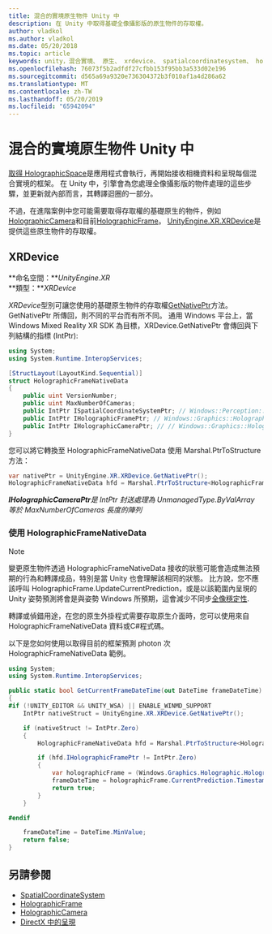 ```yaml
---
title: 混合的實境原生物件 Unity 中
description: 在 Unity 中取得基礎全像攝影版的原生物件的存取權。
author: vladkol
ms.author: vladkol
ms.date: 05/20/2018
ms.topic: article
keywords: unity，混合實境、 原生、 xrdevice、 spatialcoordinatesystem、 holographicframe、 holographiccamera、 ispatialcoordinatesystem、 iholographicframe、 iholographiccamera、 getnativeptr
ms.openlocfilehash: 76073f5b2adfdf27cfbb153f95bb3a533d02e196
ms.sourcegitcommit: d565a69a9320e736304372b3f010af1a4d286a62
ms.translationtype: MT
ms.contentlocale: zh-TW
ms.lasthandoff: 05/20/2019
ms.locfileid: "65942094"
---
```

# <a name="mixed-reality-native-objects-in-unity"></a>混合的實境原生物件 Unity 中

[取得 HolographicSpace](getting-a-holographicspace.md)是應用程式會執行，再開始接收相機資料和呈現每個混合實境的框架。 在 Unity 中，引擎會為您處理全像攝影版的物件處理的這些步驟，並更新就內部而言，其轉譯迴圈的一部分。

不過，在進階案例中您可能需要取得存取權的基礎原生的物件，例如<a href="https://docs.microsoft.com/uwp/api/windows.graphics.holographic.holographiccamera" target="_blank">HolographicCamera</a>和目前<a href="https://docs.microsoft.com/uwp/api/windows.graphics.holographic.holographicframe" target="_blank">HolographicFrame</a>。 <a href="https://docs.unity3d.com/ScriptReference/XR.XRDevice.html" target="_blank">UnityEngine.XR.XRDevice</a>是提供這些原生物件的存取權。

## <a name="xrdevice"></a>XRDevice 

**命名空間：***UnityEngine.XR*<br>
**類型：***XRDevice*

*XRDevice*型別可讓您使用的基礎原生物件的存取權<a href="https://docs.unity3d.com/ScriptReference/XR.XRDevice.GetNativePtr.html" target="_blank">GetNativePtr</a>方法。 GetNativePtr 所傳回，則不同的平台而有所不同。 通用 Windows 平台上，當 Windows Mixed Reality XR SDK 為目標，XRDevice.GetNativePtr 會傳回與下列結構的指標 (IntPtr): 

```cs
using System;
using System.Runtime.InteropServices;

[StructLayout(LayoutKind.Sequential)]
struct HolographicFrameNativeData
{
    public uint VersionNumber;
    public uint MaxNumberOfCameras;
    public IntPtr ISpatialCoordinateSystemPtr; // Windows::Perception::Spatial::ISpatialCoordinateSystem
    public IntPtr IHolographicFramePtr; // Windows::Graphics::Holographic::IHolographicFrame 
    public IntPtr IHolographicCameraPtr; // // Windows::Graphics::Holographic::IHolographicCamera
}
```
您可以將它轉換至 HolographicFrameNativeData 使用 Marshal.PtrToStructure 方法：
```cs
var nativePtr = UnityEngine.XR.XRDevice.GetNativePtr();
HolographicFrameNativeData hfd = Marshal.PtrToStructure<HolographicFrameNativeData>(nativePtr);
```
***IHolographicCameraPtr**是 IntPtr 封送處理為 UnmanagedType.ByValArray 等於 MaxNumberOfCameras 長度的陣列* 


### <a name="using-holographicframenativedata"></a>使用 HolographicFrameNativeData

> [!NOTE]
> 變更原生物件透過 HolographicFrameNativeData 接收的狀態可能會造成無法預期的行為和轉譯成品，特別是當 Unity 也會理解該相同的狀態。  比方說，您不應該呼叫 HolographicFrame.UpdateCurrentPrediction，或是以該範圍內呈現的 Unity 姿勢預測將會是與姿勢 Windows 所預期，這會減少不同步[全像穩定性](hologram-stability.md).

轉譯或偵錯用途，在您的原生外掛程式需要存取原生介面時，您可以使用來自 HolographicFrameNativeData 資料或C#程式碼。 

以下是您如何使用以取得目前的框架預測 photon 次 HolographicFrameNativeData 範例。 
```cs
using System;
using System.Runtime.InteropServices;

public static bool GetCurrentFrameDateTime(out DateTime frameDateTime)
{
#if (!UNITY_EDITOR && UNITY_WSA) || ENABLE_WINMD_SUPPORT
    IntPtr nativeStruct = UnityEngine.XR.XRDevice.GetNativePtr();

    if (nativeStruct != IntPtr.Zero)
    {
        HolographicFrameNativeData hfd = Marshal.PtrToStructure<HolographicFrameNativeData>(nativeStruct);

        if (hfd.IHolographicFramePtr != IntPtr.Zero)
        {
            var holographicFrame = (Windows.Graphics.Holographic.HolographicFrame)Marshal.GetObjectForIUnknown(hfd.IHolographicFramePtr);
            frameDateTime = holographicFrame.CurrentPrediction.Timestamp.TargetTime.DateTime;
            return true;
        }
    }

#endif

    frameDateTime = DateTime.MinValue;
    return false;
}

```

## <a name="see-also"></a>另請參閱
* <a href="https://docs.microsoft.com/uwp/api/windows.perception.spatial.spatialcoordinatesystem" target="_blank">SpatialCoordinateSystem</a>
* <a href="https://docs.microsoft.com/uwp/api/windows.graphics.holographic.holographicframe" target="_blank">HolographicFrame</a>
* <a href="https://docs.microsoft.com/uwp/api/windows.graphics.holographic.holographiccamera" target="_blank">HolographicCamera</a>
* [DirectX 中的呈現](rendering-in-directx.md)
